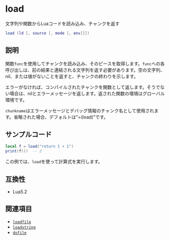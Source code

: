 # load

文字列や関数からLuaコードを読み込み、チャンクを返す

```lua
load (ld [, source [, mode [, env]]])
```

## 説明

関数`func`を使用してチャンクを読み込み、そのピースを取得します。`func`への各呼び出しは、前の結果と連結される文字列を返す必要があります。空の文字列、nil、または値がないことを返すと、チャンクの終わりを示します。

エラーがなければ、コンパイルされたチャンクを関数として返します。そうでない場合は、nilとエラーメッセージを返します。返された関数の環境はグローバル環境です。

`chunkname`はエラーメッセージとデバッグ情報のチャンク名として使用されます。省略された場合、デフォルトは"=(load)"です。

## サンプルコード

```lua
local f = load("return 1 + 1")
print(f())  -- 2
```

この例では、`load`を使って計算式を実行します。

## 互換性

- Lua5.2

## 関連項目

- [`loadfile`](loadfile.md)
- [`loadstring`](loadstring.md)
- [`dofile`](dofile.md)